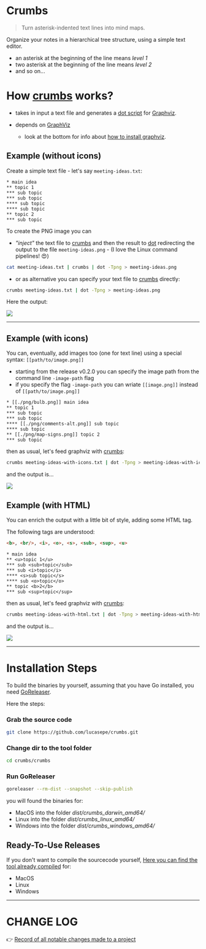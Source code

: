 
# Crumbs

> Turn asterisk-indented text lines into mind maps.

Organize your notes in a hierarchical tree structure, using a simple text editor.

- an asterisk at the beginning of the line means _level 1_
- two asterisk at the beginning of the line means _level 2_
- and so on...

# How [crumbs](https://github.com/lucasepe/crumbs/releases/latest) works?

- takes in input a text file and generates a [dot script](https://en.wikipedia.org/wiki/DOT_(graph_description_language)) for [Graphviz](https://graphviz.gitlab.io/download/).

- depends on [GraphViz](https://graphviz.gitlab.io/download/)
  - look at the bottom for info about [how to install graphviz](#how-to-install-graphViz).


## Example (without icons)

Create a simple text file - let's say `meeting-ideas.txt`:

```text
* main idea
** topic 1
*** sub topic
*** sub topic
**** sub topic
**** sub topic
** topic 2
*** sub topic
```

To create the PNG image you can 

- _"inject"_ the text file to [crumbs](https://github.com/lucasepe/crumbs/releases/latest) and then the result to [dot](https://graphviz.org/doc/info/command.html) redirecting the output to the file `meeting-ideas.png` - (I love the Linux command pipelines! 😍)

```bash
cat meeting-ideas.txt | crumbs | dot -Tpng > meeting-ideas.png
```

- or as alternative you can specify your text file to [crumbs](https://github.com/lucasepe/crumbs/releases/latest) directly:

```bash
crumbs meeting-ideas.txt | dot -Tpng > meeting-ideas.png
```

Here the output:

![](./testdata/sample4.png)

---

## Example (with icons)

You can, eventually, add images too (one for text line) using a special syntax: `[[path/to/image.png]]`

- starting from the release v0.2.0 you can specify the image path from the command line `-image-path` flag
- if you specify the flag `-image-path` you can wriate `[[image.png]]` instead of `[[path/to/image.png]]`

```text
* [[./png/bulb.png]] main idea
** topic 1
*** sub topic
*** sub topic
**** [[./png/comments-alt.png]] sub topic
**** sub topic
** [[./png/map-signs.png]] topic 2
*** sub topic
```

then as usual, let's feed graphviz with [crumbs](https://github.com/lucasepe/crumbs/releases/latest):

```bash
crumbs meeting-ideas-with-icons.txt | dot -Tpng > meeting-ideas-with-icons.png
```

and the output is...

![](./testdata/sample5.png)

## Example (with HTML)

You can enrich the output with a little bit of style, adding some HTML tag.

The following tags are understood:

```html
<b>, <br/>, <i>, <o>, <s>, <sub>, <sup>, <u>
```

```text
* main idea
** <u>topic 1</u>
*** sub <sub>topic</sub>
*** sub <i>topic</i>
**** <s>sub topic</s>
**** sub <o>topic</o>
** topic <b>2</b>
*** sub <sup>topic</sup>
```

then as usual, let's feed graphviz with [crumbs](https://github.com/lucasepe/crumbs/releases/latest):

```bash
crumbs meeting-ideas-with-html.txt | dot -Tpng > meeting-ideas-with-html.png
```

and the output is...

![](./testdata/sample6.png)

---

# Installation Steps

To build the binaries by yourself, assuming that you have Go installed, you need [GoReleaser](https://goreleaser.com/intro/).

Here the steps:

### Grab the source code

```bash
git clone https://github.com/lucasepe/crumbs.git
```

### Change dir to the tool folder

```bash
cd crumbs/crumbs
```

### Run GoReleaser

```bash
goreleaser --rm-dist --snapshot --skip-publish
```

you will found the binaries for:

- MacOS into the folder _dist/crumbs_darwin_amd64/_
- Linux into the folder _dist/crumbs_linux_amd64/_
- Windows into the folder _dist/crumbs_windows_amd64/_

## Ready-To-Use Releases 

If you don't want to compile the sourcecode yourself, [Here you can find the tool already compiled](https://github.com/lucasepe/crumbs/releases/latest) for:

- MacOS
- Linux
- Windows

---

# CHANGE LOG

👉 [Record of all notable changes made to a project](./CHANGELOG.md)